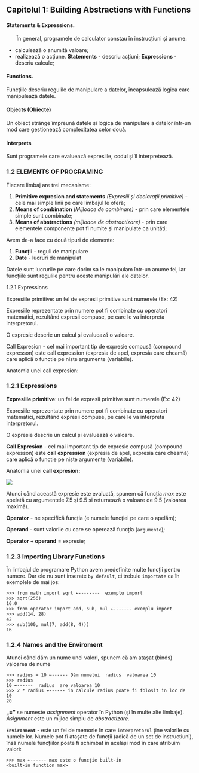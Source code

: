 ## Capitolul 1: Building Abstractions with Functions

#### **Statements & Expressions.**
&nbsp;&nbsp;&nbsp;&nbsp;&nbsp;&nbsp; În general, programele de calculator constau în instrucțiuni și anume:
* calculează o anumită valoare;
* realizează o acțiune.
**Statements** - descriu acțiuni;
**Expressions** - descriu calcule;
#### Functions.
Funcțiile descriu regulile de manipulare a datelor, încapsulează logica care manipulează datele.
#### Objects (Obiecte)
Un obiect strânge împreună datele și logica de manipulare a datelor într-un mod care gestionează complexitatea celor două.
#### Interprets
Sunt programele care evaluează expresiile, codul și îl interpretează.

### 1.2 ELEMENTS OF PROGRAMING
Fiecare limbaj are trei mecanisme:
1.  **Primitive expresion and statements** *(Expresiii și declarații primitive)*  - cele mai simple linii pe care limbajul le oferă;   
2.  **Means of combination** *(Mijloace de combinare)* - prin care elementele simple sunt combinate;
3.  **Means of abstractions** *(mijloace de abstractizare)* - prin care elementele componente pot fi numite și manipulate ca unități;

Avem de-a face cu două tipuri de elemente:
1.  **Funcții** - reguli de manipulare  
2.  **Date** - lucruri de manipulat
    

Datele sunt lucrurile pe care dorim sa le manipulam într-un anume fel, iar funcțiile sunt regulile pentru aceste manipulări ale datelor.

1.2.1 Expressions

Expresiile primitive: un fel de expresii primitive sunt numerele (Ex: 42)

Expresiile reprezentate prin numere pot fi combinate cu operatori matematici, rezultând expresii compuse, pe care le va interpreta interpretorul.

O expresie descrie un calcul și evaluează o valoare.

  

Call Expresion - cel mai important tip de expresie compusă (compound expresson) este call expression (expresia de apel, expresia care cheamă) care aplică o functie pe niste argumente (variabile).

Anatomia unei call expresion:

### 1.2.1 Expressions

**Expresiile primitive**: un fel de expresii primitive sunt numerele (Ex: 42)

Expresiile reprezentate prin numere pot fi combinate cu operatori matematici, rezultând expresii compuse, pe care le va interpreta interpretorul.

O expresie descrie un calcul și evaluează o valoare.

**Call Expresion** - cel mai important tip de expresie compusă (compound expresson) este **call expression** (expresia de apel, expresia care cheamă) care aplică o functie pe niste argumente (variabile).

Anatomia unei **call expresion:**

![](https://lh6.googleusercontent.com/VIjdU8MEw1rxtS-K_j6AjSem79y0u5qvqPxSrwGiqY2CMpiueHfw2tCND1RHfkERxZNcXqqc3C51LiAtKimYDFPEwFItCdFpVl2TL_TQZT1LTfYupVjeCLiBDRNE1Ajla0VpZA4E)

Atunci când această expresie este evaluată, spunem că funcția *max* este apelată cu argumentele 7.5 și 9.5 și returnează o valoare de 9.5 (valoarea maximă).

**Operator** - ne specifică funcția (e numele funcției pe care o apelăm);

**Operand** - sunt valorile cu care se operează funcția (`argumente`);

**Operator + operand** = expresie;

### 1.2.3 Importing Library Functions

În limbajul de programare Python avem predefinite multe funcții pentru numere. Dar ele nu sunt inserate `by default`, ci trebuie `importate` ca în exemplele de mai jos:

```
>>> from math import sqrt ←--------  exemplu import 
>>> sqrt(256)  
16.0  
>>> from operator import add, sub, mul ←------- exemplu import  
>>> add(14, 28)  
42  
>>> sub(100, mul(7, add(8, 4)))  
16 
```

### 1.2.4 Names and the Enviroment

Atunci când dăm un nume unei valori, spunem că am atașat (binds) valoarea de nume
```
>>> radius = 10 ←------ Dăm numelui  radius  valoarea 10  
>>> radius  
10 ←------  radius  are valoarea 10  
>>> 2 * radius ←------ în calcule radius poate fi folosit în loc de  10  
20
```
**„=”** se numește *assignment* operator în Python (și în multe alte limbaje). *Asignment* este un mijloc simplu de *abstractizare*.

**`Environment`**  - este un fel de memorie în care `interpretorul` ține valorile cu numele lor. Numele pot fi atașate de funcții (adică de un set de instrucțiuni), însă numele funcțiilor poate fi schimbat în același mod în care atribuim valori:
```
>>> max ←------ max este o funcție built-in  
<built-in function max>
```

<!--stackedit_data:
eyJoaXN0b3J5IjpbLTE5MTkxNzQ4MzEsMTUyNTk2ODQ2MywtMj
A4ODc0NjYxMl19
-->